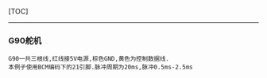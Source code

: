 [TOC]

---
### G90舵机
    G90一共三根线,红线接5V电源,棕色GND,黄色为控制数据线.
    本例子使用BCM编码下的21引脚.脉冲周期为20ms,脉冲0.5ms-2.5ms
